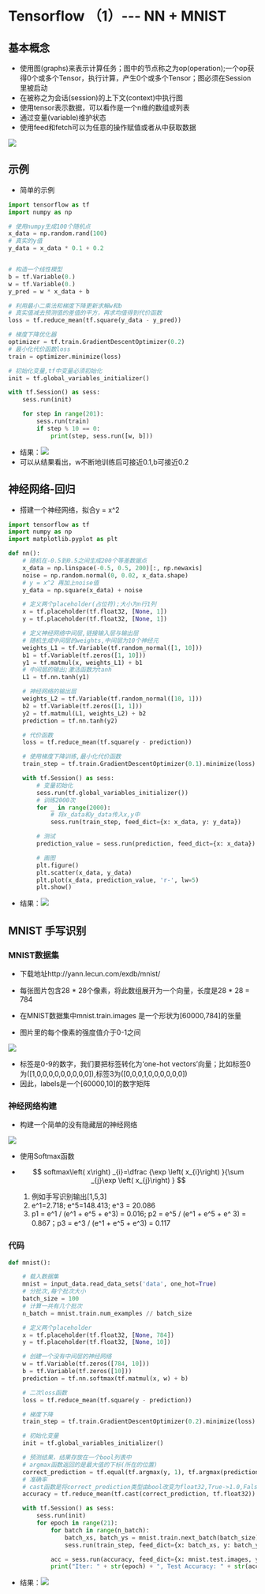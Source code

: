 # Tensorflow （1）--- NN + MNIST

## 基本概念

- 使用图(graphs)来表示计算任务；图中的节点称之为op(operation);一个op获得0个或多个Tensor，执行计算，产生0个或多个Tensor；图必须在Session里被启动
- 在被称之为会话(session)的上下文(context)中执行图
- 使用tensor表示数据，可以看作是一个n维的数组或列表
- 通过变量(variable)维护状态
- 使用feed和fetch可以为任意的操作赋值或者从中获取数据

![](https://www.z4a.net/images/2018/07/12/2.png)

## 示例

- 简单的示例

```python
import tensorflow as tf
import numpy as np

# 使用numpy生成100个随机点
x_data = np.random.rand(100)
# 真实的y值
y_data = x_data * 0.1 + 0.2


# 构造一个线性模型
b = tf.Variable(0.)
w = tf.Variable(0.)
y_pred = w * x_data + b

# 利用最小二乘法和梯度下降更新求解w和b
# 真实值减去预测值的差值的平方，再求均值得到代价函数
loss = tf.reduce_mean(tf.square(y_data - y_pred))

# 梯度下降优化器
optimizer = tf.train.GradientDescentOptimizer(0.2)
# 最小化代价函数loss
train = optimizer.minimize(loss)

# 初始化变量,tf中变量必须初始化
init = tf.global_variables_initializer()

with tf.Session() as sess:
    sess.run(init)

    for step in range(201):
        sess.run(train)
        if step % 10 == 0:
            print(step, sess.run([w, b]))

```

- 结果：![](https://www.z4a.net/images/2018/07/12/3.png)
- 可以从结果看出，w不断地训练后可接近0.1,b可接近0.2

## 神经网络-回归

- 搭建一个神经网络，拟合y = x^2

```python
import tensorflow as tf
import numpy as np
import matplotlib.pyplot as plt

def nn():
    # 随机在-0.5到0.5之间生成200个等差数据点
    x_data = np.linspace(-0.5, 0.5, 200)[:, np.newaxis]
    noise = np.random.normal(0, 0.02, x_data.shape)
    # y = x^2 再加上noise值
    y_data = np.square(x_data) + noise

    # 定义两个placeholder(占位符);大小为n行1列
    x = tf.placeholder(tf.float32, [None, 1])
    y = tf.placeholder(tf.float32, [None, 1])

    # 定义神经网络中间层,链接输入层与输出层
    # 随机生成中间层的weights,中间层为10个神经元
    weights_L1 = tf.Variable(tf.random_normal([1, 10]))
    b1 = tf.Variable(tf.zeros([1, 10]))
    y1 = tf.matmul(x, weights_L1) + b1
    # 中间层的输出;激活函数为tanh
    L1 = tf.nn.tanh(y1)

    # 神经网络的输出层
    weights_L2 = tf.Variable(tf.random_normal([10, 1]))
    b2 = tf.Variable(tf.zeros([1, 1]))
    y2 = tf.matmul(L1, weights_L2) + b2
    prediction = tf.nn.tanh(y2)

    # 代价函数
    loss = tf.reduce_mean(tf.square(y - prediction))

    # 使用梯度下降训练,最小化代价函数
    train_step = tf.train.GradientDescentOptimizer(0.1).minimize(loss)

    with tf.Session() as sess:
        # 变量初始化
        sess.run(tf.global_variables_initializer())
        # 训练2000次
        for _ in range(2000):
            # 将x_data和y_data传入x,y中
            sess.run(train_step, feed_dict={x: x_data, y: y_data})

        # 测试
        prediction_value = sess.run(prediction, feed_dict={x: x_data})

        # 画图
        plt.figure()
        plt.scatter(x_data, y_data)
        plt.plot(x_data, prediction_value, 'r-', lw=5)
        plt.show()

```

- 结果：![](https://www.z4a.net/images/2018/07/12/6.png)

## MNIST 手写识别

### MNIST数据集

- 下载地址http://yann.lecun.com/exdb/mnist/

- 每张图片包含28 * 28个像素，将此数组展开为一个向量，长度是28 * 28 = 784
- 在MNIST数据集中mnist.train.images 是一个形状为[60000,784]的张量
- 图片里的每个像素的强度值介于0-1之间

![](https://www.z4a.net/images/2018/07/12/4.png)

- 标签是0-9的数字，我们要把标签转化为‘one-hot vectors’向量；比如标签0为([1,0,0,0,0,0,0,0,0,0]),标签3为([0,0,0,1,0,0,0,0,0,0])
- 因此，labels是一个[60000,10]的数字矩阵

### 神经网络构建

- 构建一个简单的没有隐藏层的神经网络

![](https://www.z4a.net/images/2018/07/12/5-2.png)

- 使用Softmax函数
- $$ softmax\left( x\right) _{i}=\dfrac {\exp \left( x_{i}\right) }{\sum _{j}\exp \left( x_{j}\right) } $$

  1. 例如手写识别输出[1,5,3] 
  2. e^1=2.718; e^5=148.413; e^3 = 20.086
  3. p1 = e^1 / (e^1 + e^5 + e^3) = 0.016; p2 = e^5 / (e^1 + e^5 + e^ 3) = 0.867；p3 = e^3 / (e^1 + e^5 + e^3) = 0.117

### 代码

```python
def mnist():

    # 载入数据集
    mnist = input_data.read_data_sets('data', one_hot=True)
    # 分批次,每个批次大小
    batch_size = 100
    # 计算一共有几个批次
    n_batch = mnist.train.num_examples // batch_size

    # 定义两个placeholder
    x = tf.placeholder(tf.float32, [None, 784])
    y = tf.placeholder(tf.float32, [None, 10])

    # 创建一个没有中间层的神经网络
    w = tf.Variable(tf.zeros([784, 10]))
    b = tf.Variable(tf.zeros([10]))
    prediction = tf.nn.softmax(tf.matmul(x, w) + b)

    # 二次loss函数
    loss = tf.reduce_mean(tf.square(y - prediction))

    # 梯度下降
    train_step = tf.train.GradientDescentOptimizer(0.2).minimize(loss)

    # 初始化变量
    init = tf.global_variables_initializer()

    # 预测结果，结果存放在一个bool列表中
    # argmax函数返回的是最大值的下标(所在的位置)
    correct_prediction = tf.equal(tf.argmax(y, 1), tf.argmax(prediction, 1))
    # 准确率
    # cast函数是将correct_prediction类型由bool改变为float32,True->1.0,False->0.0
    accuracy = tf.reduce_mean(tf.cast(correct_prediction, tf.float32))

    with tf.Session() as sess:
        sess.run(init)
        for epoch in range(21):
            for batch in range(n_batch):
                batch_xs, batch_ys = mnist.train.next_batch(batch_size)
                sess.run(train_step, feed_dict={x: batch_xs, y: batch_ys})

            acc = sess.run(accuracy, feed_dict={x: mnist.test.images, y: mnist.test.labels})
            print("Iter: " + str(epoch) + ", Test Accuracy: " + str(acc))

```

- 结果：![](https://www.z4a.net/images/2018/07/12/7f923a10c050717ab.png)